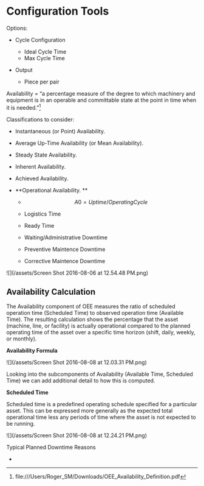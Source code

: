 # Configuration Tools

Options:

* Cycle Configuration

  * Ideal Cycle Time
  * Max Cycle Time

* Output

  * Piece per pair


Availability = “a percentage measure of the degree to which machinery and equipment is in an operable and committable state at the point in time when it is needed.”[^1]

Classifications to consider:

* Instantaneous \(or Point\) Availability.
* Average Up-Time Availability \(or Mean Availability\).
* Steady State Availability.
* Inherent Availability.
* Achieved Availability.
* **Operational Availability. **

  * $$A0 = Uptime / Operating Cycle$$

  * Logistics Time

  * Ready Time

  * Waiting\/Administrative Downtime

  * Preventive Maintence Downtime

  * Corrective Maintence Downtime


![](/assets/Screen Shot 2016-08-06 at 12.54.48 PM.png)

## **Availability Calculation**

The Availability component of OEE measures the ratio of scheduled operation time \(Scheduled Time\) to observed operation time \(Available Time\). The resulting calculation shows the percentage that the asset \(machine, line, or facility\) is actually operational compared to the planned operating time of the asset over a specific time horizon \(shift, daily, weekly, or monthly\).



**Availability Formula**

![](/assets/Screen Shot 2016-08-08 at 12.03.31 PM.png)

Looking into the subcomponents of Availability \(Available Time, Scheduled Time\) we can add additional detail to how this is computed.

**Scheduled Time**

Scheduled time is a predefined operating schedule specified for a particular asset. This can be expressed more generally as the expected total operational time less any periods of time where the asset is not expected to be running.

![](/assets/Screen Shot 2016-08-08 at 12.24.21 PM.png)

Typical Planned Downtime Reasons

*  

[^1]: file:\/\/\/Users\/Roger\_SM\/Downloads\/OEE\_Availability\_Definition.pdf

